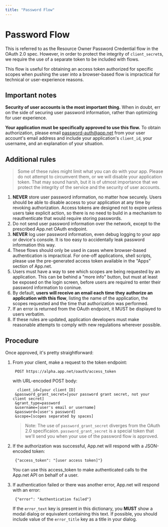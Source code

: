 ```yaml
---
title: "Password Flow"
---
```


# Password Flow

This is referred to as the Resource Owner Password Credential flow in the OAuth 2.0 spec. However, in order to protect the integrity of `client_secret`s, we require the use of a separate token to be included with flows.

This flow is useful for obtaining an access token authorized for specific scopes when pushing the user into a browser-based flow is impractical for technical or user-experience reasons.

## Important notes

**Security of user accounts is the most important thing.** When in doubt, err on the side of securing user password information, rather than optimizing for user experience.

**Your application must be specifically approved to use this flow.** To obtain authorization, please email password-auth@app.net from your user account's email address and include your application's `client_id`, your username, and an explanation of your situation.

## Additional rules

> Some of these rules might limit what you can do with your app. Please do not attempt to circumvent them, or we will disable your application token. That may sound harsh, but it is of utmost importance that we protect the integrity of the service and the security of user accounts.

1. **NEVER** store user password information, no matter how securely. Users should be able to disable access to your application at any time by revoking authorization. Access tokens are designed not to expire unless users take explicit action, so there is no need to build in a mechanism to reauthenticate that would require storing passwords.
1. Do not send user password information over the network, except to the prescribed App.net OAuth endpoint.
1. **NEVER** log user password information, even debug logging to your app or device's console. It is too easy to accidentally leak password information this way.
1. These flows should only be used in cases where browser-based authentication is impractical. For one-off applications, shell scripts, please use the pre-generated access token available in the "Apps" section of App.net.
1. Users must have a way to see which scopes are being requested by an application. This can be behind a "more info" button, but must at least be exposed on the login screen, before users are required to enter their password information to coninue.
1. By default, **users will receive an email each time they authorize an application with this flow**, listing the name of the application, the scopes requested and the time that authorization was performed.
1. If an error is returned from the OAuth endpoint, it MUST be displayed to users verbatim.
1. If these rules are updated, application developers must make reasonable attempts to comply with new regulations wherever possible.

## Procedure

Once approved, it's pretty straightforward:

1. From your client, make a request to the token endpoint:

        POST https://alpha.app.net/oauth/access_token

    with URL-encoded POST body:

         client_id=[your client ID]
        &password_grant_secret=[your password grant secret, not your client secret]
        &grant_type=password
        &username=[user's email or username]
        &password=[user's password]
        &scope=[scopes separated by spaces]

    > Note: The use of `password_grant_secret` diverges from the OAuth 2.0 specificaion. `password_grant_secret` is a special token that we'll send you when your use of the password flow is approved.

1. If the authorization was successful, App.net will respond with a JSON-encoded token:

        {"access_token": "[user access token]"}

    You can use this access_token to make authenticated calls to the App.net API on behalf of a user.

1. If authentication failed or there was another error, App.net will respond with an error:

        {"error": "Authentication failed"}

    If the `error_text` key is present in this dictionary, you **MUST** show a modal dialog or equivalent containing this text. If possible, you should include value of the `error_title` key as a title in your dialog.
